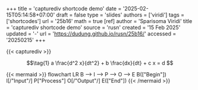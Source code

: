 +++
title = 'capturediv shortcode demo'
date = '2025-02-15T05:14:58+07:00'
draft = false
type = 'slides'
authors = ['viridi']
tags = ['shortcodes']
url = '25b16'
math = true
[ref]
author = 'Sparisoma Viridi'
title = 'capturediv shortcode demo'
source = 'rusn'
created = '15 Feb 2025'
updated = '-'
url = 'https://dudung.github.io/rusn/25b16/'
accessed = '20250215'
+++
<!--more-->

{{< capturediv >}}

$$\tag{1}
a \frac{d^2 x}{dt^2} + b \frac{dx}{dt} + c x = d
$$

{{< mermaid >}}
flowchart LR
  B --> I --> P --> O --> E
  B(["Begin"])
  I[/"Input"/]
  P["Process"]
  O[/"Output"/]
  E(["End"])
{{< /mermaid >}}
